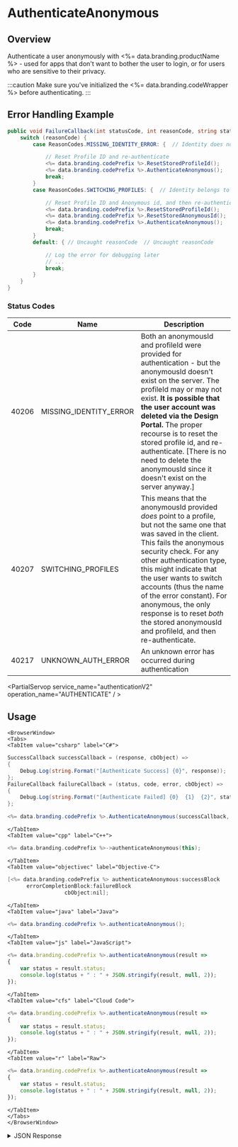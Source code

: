# AuthenticateAnonymous
## Overview
Authenticate a user anonymously with <%= data.branding.productName %> - used for apps that don't want to bother the user to login, or for users who are sensitive to their privacy.




:::caution
Make sure you've initialized the <%= data.branding.codeWrapper %> before authenticating.
:::



## Error Handling Example

```csharp
public void FailureCallback(int statusCode, int reasonCode, string statusMessage, object cbObject) {
    switch (reasonCode) {
        case ReasonCodes.MISSING_IDENTITY_ERROR: {  // Identity does not match any profile

            // Reset Profile ID and re-authenticate
            <%= data.branding.codePrefix %>.ResetStoredProfileId();
            <%= data.branding.codePrefix %>.AuthenticateAnonymous();
            break;
        }
        case ReasonCodes.SWITCHING_PROFILES: {  // Identity belongs to a different profile

            // Reset Profile ID and Anonymous id, and then re-authenticate
            <%= data.branding.codePrefix %>.ResetStoredProfileId();
            <%= data.branding.codePrefix %>.ResetStoredAnonymousId();
            <%= data.branding.codePrefix %>.AuthenticateAnonymous();
            break;
        }
        default: { // Uncaught reasonCode  // Uncaught reasonCode

            // Log the error for debugging later
            // ...
            break;
        }
    }
}
```

### Status Codes

Code | Name | Description
---- | ---- | -----------
40206 | MISSING_IDENTITY_ERROR | Both an anonymousId and profileId were provided for authentication - but the anonymousId doesn't exist on the server. The profileId may or may not exist. **It is possible that the user account was deleted via the Design Portal.** The proper recourse is to reset the stored profile id, and re-authenticate. [There is no need to delete the anonymousId since it doesn't exist on the server anyway.]
40207 | SWITCHING_PROFILES | This means that the anonymousId provided *does* point to a profile, but not the same one that was saved in the client. This fails the anonymous security check. For any other authentication type, this might indicate that the user wants to switch accounts (thus the name of the error constant). For anonymous, the only response is to reset *both* the stored anonymousId and profileId, and then re-authenticate.
40217 | UNKNOWN_AUTH_ERROR | An unknown error has occurred during authentication

<PartialServop service_name="authenticationV2" operation_name="AUTHENTICATE" / >

## Usage

```mdx-code-block
<BrowserWindow>
<Tabs>
<TabItem value="csharp" label="C#">
```

```csharp
SuccessCallback successCallback = (response, cbObject) =>
{
    Debug.Log(string.Format("[Authenticate Success] {0}", response));
};
FailureCallback failureCallback = (status, code, error, cbObject) =>
{
    Debug.Log(string.Format("[Authenticate Failed] {0}  {1}  {2}", status, code, error));
};

<%= data.branding.codePrefix %>.AuthenticateAnonymous(successCallback, failureCallback);
```

```mdx-code-block
</TabItem>
<TabItem value="cpp" label="C++">
```

```cpp
<%= data.branding.codePrefix %>->authenticateAnonymous(this);
```

```mdx-code-block
</TabItem>
<TabItem value="objectivec" label="Objective-C">
```

```objectivec
[<%= data.branding.codePrefix %> authenticateAnonymous:successBlock
      errorCompletionBlock:failureBlock
                  cbObject:nil];
```

```mdx-code-block
</TabItem>
<TabItem value="java" label="Java">
```

```java
<%= data.branding.codePrefix %>.authenticateAnonymous();
```

```mdx-code-block
</TabItem>
<TabItem value="js" label="JavaScript">
```

```javascript
<%= data.branding.codePrefix %>.authenticateAnonymous(result =>
{
	var status = result.status;
	console.log(status + " : " + JSON.stringify(result, null, 2));
});
```

```mdx-code-block
</TabItem>
<TabItem value="cfs" label="Cloud Code">
```

```javascript
<%= data.branding.codePrefix %>.authenticateAnonymous(result =>
{
	var status = result.status;
	console.log(status + " : " + JSON.stringify(result, null, 2));
});
```

```mdx-code-block
</TabItem>
<TabItem value="r" label="Raw">
```

```javascript
<%= data.branding.codePrefix %>.authenticateAnonymous(result =>
{
	var status = result.status;
	console.log(status + " : " + JSON.stringify(result, null, 2));
});
```

```mdx-code-block
</TabItem>
</Tabs>
</BrowserWindow>
```

<details>
<summary>JSON Response</summary>

```json
{
    "status": 200,
    "data": {
        "vcPurchased": 0,
        "xpCapped": false,
        "experiencePoints": 230,
        "sent_events": [
        ],
        "playerSessionExpiry": 1200,
        "playerName": "Jimmy",
        "vcClaimed": 0,
        "parentProfileId": null,
        "rewards": {
            "rewardDetails": {},
            "rewards": {},
            "currency": {}
        },
        "loginCount": 23,
        "server_time": 1445545791711,
        "experienceLevel": 0,
        "entities": [
        ],
        "incoming_events": [
        ],
        "currency": {
            "gold": {
                "purchased": 0,
                "balance": 0,
                "consumed": 0,
                "awarded": 0
            }
        },
        "statistics": {
            "deaths": 0,
            "kills": 0
        },
        "abTestingId": 78,
        "id": "47037fc9-ca7b-4f61-a71f-e5a37b0e8a03",
        "sessionId": "bg6qf38p2btl0o825s99385nd1",
        "profileId": "47037fc9-ca7b-4f61-a71f-e5a37b0e8a03",
        "newUser": "false"
    }
}
```
</details>


